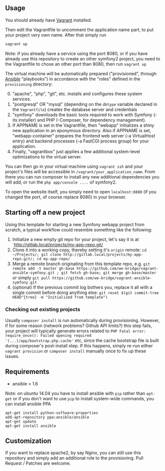 ## Usage

You should already have [Vagrant](http://vagrantup.com/) installed.

Then edit the Vagrantfile to uncomment the application name part, to put your project very own name.
After that simply run

```bash
vagrant up
```

Note: if you already have a service using the port 8080, or if you have already use this repository to create an other symfony2 project, you need to the Vagrantfile to chose an other port than 8080, then run `vagrant up`

The virtual machine will be automatically prepared ("provisioned", through [Ansible](http://docs.ansible.com/) "playbooks") in accordance with the "roles" defined in the `provisioning` directory:

0. "apache", "php", "git", etc. installs and configures these system services.
0. "postgresql" OR "mysql" (depending on the `dbtype` variable declared in the `Vagrantfile`) creates the database server and credentials
0. "symfony" downloads the basic tools required to work with Symfony (-its installer) and PHP (-Composer, for dependency management).
0. If APPNAME is set in the Vagrantfile, then "webapp" initializes a shiny new application in an eponymous directory. Also if APPNAME is set, "webapp-container" prepares the frontend web server (-a VirtualHost entry) and backend processes (-a FastCGI process group) for your application.
0. Finally, "vagrantbox" just applies a few additional system-level optimizations to the virtual server.

You can then go in your virtual machine using `vagrant ssh` and your project's files will be accessible in `/vagrant/your_application_name`. From there you can run composer to install any new additional dependencies you will add, or run the `php app/console ....` of symfony2.

To open the website itself, you simply need to open `localhost:8080` (if you changed the port, of course replace 8080) in your browser.

## Starting off a new project

Using this template for starting a new Symfony webapp project from scratch, a typical workflow could resemble something like the following:
 1. Initialize a new empty git repo for your project, let's say it is at `http://gitlab.local/projects/my-app-repo.git/
 2. Clone it into a working copy, thereby setting it's `origin` remote: `cd ~/Projects/; git clone http://gitlab.local/projects/my-app-repo.git/; cd my-app-repo/`
 3. Merge a remote branch originating from this template repo, e.g. `git remote add -t master gh-base https://github.com/we-bridge/vagrant-ansible-symfony.git ; git fetch gh-base; git merge gh-base/master` _or_ simply `git pull https://github.com/we-bridge/vagrant-ansible-symfony.git`
 4. (optional) If the previous commit log bothers you, replace it all with a single commit before doing anything else: `git reset $(git commit-tree HEAD^{tree} -m "Initialized from template")`

### Checking out existing projects
Usually `composer install` is run automatically during provisioning. However, if for some reason (network problems? Github API limits?) this step fails, your project will typically generate errors related to `PHP Fatal error:  require_once(): Failed opening required '(...)/app/bootstrap.php.cache'` etc, since the cache bootstrap file is built during composer's post-install step. If this happens, simply re-run either `vagrant provision` or `composer install` manually once to fix up these issues.

## Requirements

  * ansible > 1.6

Note: on ubuntu 14.04 you have to install ansible with `pip` rather than `apt-get`
or if you don't want to use `pip` to install system-wide commands, you can install ansible PPA

```
apt-get install python-software-properties
add-apt-repository ppa:ansible/ansible
apt-get update
apt-get install ansible
```

## Customization

If you want to replace apache2, by say Nginx, you can still use this repository and simply add an additional role to the provisioning. Pull Request / Patches are welcome.

